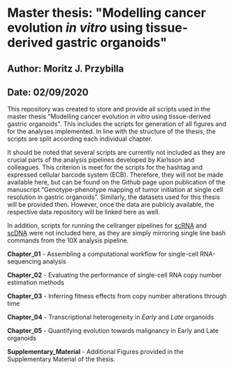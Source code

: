 # Master thesis: "Modelling cancer evolution *in vitro* using tissue-derived gastric organoids"

## Author: Moritz J. Przybilla

## Date: 02/09/2020

This repository was created to store and provide all scripts used in the master thesis "Modelling cancer evolution *in vitro* using tissue-derived gastric organoids". This includes the scripts for generation of all figures and for the analyses implemented. In line with the structure of the thesis, the scripts are split according each individual chapter. 

It should be noted that several scripts are currently not included as they are crucial parts of the analysis pipelines developed by Karlsson and colleagues. This criterion is meet for the scripts for the hashtag and expressed cellular barcode system (ECB). Therefore, they will not be made available here, but can be found on the Github page upon publication of the manuscript “Genotype-phenotype mapping of tumor initiation at single cell resolution in gastric organoids”. Similarly, the datasets used for this thesis will be provided then. However, once the data are publicly available, the respective data repository will be linked here as well. 

In addition, scripts for running the cellranger pipelines for [scRNA](https://support.10xgenomics.com/single-cell-gene-expression) and [scDNA](https://support.10xgenomics.com/single-cell-dna) were not included here, as they are simply mirroring single line bash commands from the 10X analysis pipeline.

**Chapter_01** - Assembling a computational workflow for single-cell RNA-sequencing analysis

**Chapter_02** - Evaluating the performance of single-cell RNA copy number estimation methods

**Chapter_03** - Inferring fitness effects from copy number alterations through time

**Chapter_04** - Transcriptional heterogeneity in *Early* and *Late* organoids

**Chapter_05** - Quantifying evolution towards malignancy in Early and Late organoids

**Supplementary_Material** - Additional Figures provided in the Supplementary Material of the thesis.
